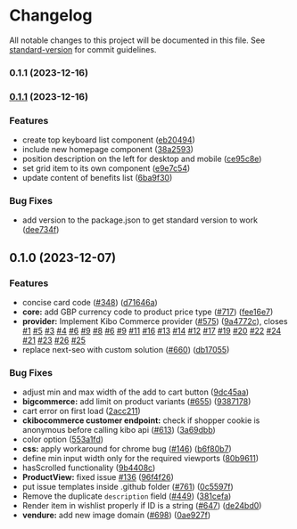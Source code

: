 # Changelog

All notable changes to this project will be documented in this file. See [standard-version](https://github.com/conventional-changelog/standard-version) for commit guidelines.

### 0.1.1 (2023-12-16)

### [0.1.1](https://github.com/KBMaglalang/keyboards-shopify-store/compare/v0.1.0...v0.1.1) (2023-12-16)

### Features

- create top keyboard list component ([eb20494](https://github.com/KBMaglalang/keyboards-shopify-store/commit/eb20494ae5b335050d25b0580a835937a19e2a67))
- include new homepage component ([38a2593](https://github.com/KBMaglalang/keyboards-shopify-store/commit/38a25937a44027e8556948084527adcb7e0cecb8))
- position description on the left for desktop and mobile ([ce95c8e](https://github.com/KBMaglalang/keyboards-shopify-store/commit/ce95c8e4facdc1b22c78b314d640619a2594e35a))
- set grid item to its own component ([e9e7c54](https://github.com/KBMaglalang/keyboards-shopify-store/commit/e9e7c54e5bf97b812dc5cc47f3fe8c7a8387b69e))
- update content of benefits list ([6ba9f30](https://github.com/KBMaglalang/keyboards-shopify-store/commit/6ba9f30042684aac34c22b7622a8c3daf783ebef))

### Bug Fixes

- add version to the package.json to get standard version to work ([dee734f](https://github.com/KBMaglalang/keyboards-shopify-store/commit/dee734f9570d535a85adf4f13eae7d9d5a2977f2))

## 0.1.0 (2023-12-07)

### Features

- concise card code ([#348](https://github.com/KBMaglalang/keyboards-shopify-store/issues/348)) ([d71646a](https://github.com/KBMaglalang/keyboards-shopify-store/commit/d71646a60d8a1b40c8bae76ff1570ead8df9d1fc))
- **core:** add GBP currency code to product price type ([#717](https://github.com/KBMaglalang/keyboards-shopify-store/issues/717)) ([fee16e7](https://github.com/KBMaglalang/keyboards-shopify-store/commit/fee16e795c947a86ce6e03008537ec8c86e751c4))
- **provider:** Implement Kibo Commerce provider ([#575](https://github.com/KBMaglalang/keyboards-shopify-store/issues/575)) ([9a4772c](https://github.com/KBMaglalang/keyboards-shopify-store/commit/9a4772cdb483574f993a6f4564bf1ab071fe5751)), closes [#1](https://github.com/KBMaglalang/keyboards-shopify-store/issues/1) [#5](https://github.com/KBMaglalang/keyboards-shopify-store/issues/5) [#3](https://github.com/KBMaglalang/keyboards-shopify-store/issues/3) [#4](https://github.com/KBMaglalang/keyboards-shopify-store/issues/4) [#6](https://github.com/KBMaglalang/keyboards-shopify-store/issues/6) [#9](https://github.com/KBMaglalang/keyboards-shopify-store/issues/9) [#8](https://github.com/KBMaglalang/keyboards-shopify-store/issues/8) [#6](https://github.com/KBMaglalang/keyboards-shopify-store/issues/6) [#9](https://github.com/KBMaglalang/keyboards-shopify-store/issues/9) [#11](https://github.com/KBMaglalang/keyboards-shopify-store/issues/11) [#16](https://github.com/KBMaglalang/keyboards-shopify-store/issues/16) [#13](https://github.com/KBMaglalang/keyboards-shopify-store/issues/13) [#14](https://github.com/KBMaglalang/keyboards-shopify-store/issues/14) [#12](https://github.com/KBMaglalang/keyboards-shopify-store/issues/12) [#17](https://github.com/KBMaglalang/keyboards-shopify-store/issues/17) [#19](https://github.com/KBMaglalang/keyboards-shopify-store/issues/19) [#20](https://github.com/KBMaglalang/keyboards-shopify-store/issues/20) [#22](https://github.com/KBMaglalang/keyboards-shopify-store/issues/22) [#24](https://github.com/KBMaglalang/keyboards-shopify-store/issues/24) [#21](https://github.com/KBMaglalang/keyboards-shopify-store/issues/21) [#23](https://github.com/KBMaglalang/keyboards-shopify-store/issues/23) [#26](https://github.com/KBMaglalang/keyboards-shopify-store/issues/26) [#25](https://github.com/KBMaglalang/keyboards-shopify-store/issues/25)
- replace next-seo with custom solution ([#660](https://github.com/KBMaglalang/keyboards-shopify-store/issues/660)) ([db17055](https://github.com/KBMaglalang/keyboards-shopify-store/commit/db170558d55ee34b4bf86635f78d1aecc9269fa7))

### Bug Fixes

- adjust min and max width of the add to cart button ([9dc45aa](https://github.com/KBMaglalang/keyboards-shopify-store/commit/9dc45aad697be731c54692a408403a47808ee6c1))
- **bigcommerce:** add limit on product variants ([#655](https://github.com/KBMaglalang/keyboards-shopify-store/issues/655)) ([9387178](https://github.com/KBMaglalang/keyboards-shopify-store/commit/9387178538f35db1c9946543a93c8c936f88098a))
- cart error on first load ([2acc211](https://github.com/KBMaglalang/keyboards-shopify-store/commit/2acc21164bb7ed3d055503abdee8cee5476e2853))
- **ckibocommerce customer endpoint:** check if shopper cookie is anonymous before calling kibo api ([#613](https://github.com/KBMaglalang/keyboards-shopify-store/issues/613)) ([3a69dbb](https://github.com/KBMaglalang/keyboards-shopify-store/commit/3a69dbb5b0406a4790b67a6f9fe24e9e484127f8))
- color option ([553a1fd](https://github.com/KBMaglalang/keyboards-shopify-store/commit/553a1fd9d3e20929e576503be9c138671854f8ee))
- **css:** apply workaround for chrome bug ([#146](https://github.com/KBMaglalang/keyboards-shopify-store/issues/146)) ([b6f80b7](https://github.com/KBMaglalang/keyboards-shopify-store/commit/b6f80b7245a86733359f017f790bf6c1e97052eb))
- define min input width only for the required viewports ([80b9611](https://github.com/KBMaglalang/keyboards-shopify-store/commit/80b96115b61b5bc6c85b819270ad327eb1909ce0))
- hasScrolled functionality ([9b4408c](https://github.com/KBMaglalang/keyboards-shopify-store/commit/9b4408c13c4ed0aa6e99b5342e05d57f1fccb0ee))
- **ProductView:** fixed issue [#136](https://github.com/KBMaglalang/keyboards-shopify-store/issues/136) ([96f4f26](https://github.com/KBMaglalang/keyboards-shopify-store/commit/96f4f26632713e1c21e6170d044bbfc3f551d4a6))
- put issue templates inside .github folder ([#761](https://github.com/KBMaglalang/keyboards-shopify-store/issues/761)) ([0c5597f](https://github.com/KBMaglalang/keyboards-shopify-store/commit/0c5597fb932b2886d7bb9e7cee9777898b66edcd))
- Remove the duplicate `description` field ([#449](https://github.com/KBMaglalang/keyboards-shopify-store/issues/449)) ([381cefa](https://github.com/KBMaglalang/keyboards-shopify-store/commit/381cefae0e1b458c9e4ee61356199dc7fd097f4c))
- Render item in wishlist properly if ID is a string ([#647](https://github.com/KBMaglalang/keyboards-shopify-store/issues/647)) ([de24bd0](https://github.com/KBMaglalang/keyboards-shopify-store/commit/de24bd041c157981aeaf4a91c0f58efb774dce60))
- **vendure:** add new image domain ([#698](https://github.com/KBMaglalang/keyboards-shopify-store/issues/698)) ([0ae927f](https://github.com/KBMaglalang/keyboards-shopify-store/commit/0ae927fbcf174293a9283eea3e617c7d6f3fd620))

